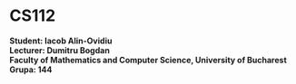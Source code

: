 # CS112
**Student: Iacob Alin-Ovidiu**  
**Lecturer: Dumitru Bogdan**  
**Faculty of Mathematics and Computer Science, University of Bucharest**  
**Grupa: 144**  
